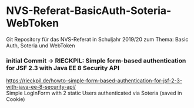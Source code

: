 # NVS-Referat-BasicAuth-Soteria-WebToken
Git Repository für das NVS-Referat in Schuljahr 2019/20 zum Thema: Basic Auth, Soteria und WebToken

### initial Commit -> RIECKPIL: Simple form-based authentication for JSF 2.3 with Java EE 8 Security API
https://rieckpil.de/howto-simple-form-based-authentication-for-jsf-2-3-with-java-ee-8-security-api/ <br>
Simple LogInForm with 2 static Users authenticated via Soteria (saved in Cookie)
